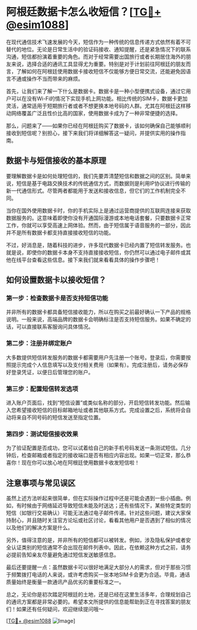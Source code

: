 # 阿根廷数据卡怎么收短信？[[TG💪+ @esim1088](https://t.me/s/esim1088)]

在现代通信技术飞速发展的今天，短信作为一种传统的信息传递方式依然有着不可替代的地位。无论是日常生活中的验证码接收、通知提醒，还是紧急情况下的联系沟通，短信都扮演着重要的角色。而对于经常需要出国旅行或者长期居住海外的朋友来说，选择合适的通讯工具显得尤为重要。特别是对于计划前往阿根廷的朋友而言，了解如何在阿根廷使用数据卡接收短信不仅能够方便日常交流，还能避免因语言不通或操作不当而带来的麻烦。

首先，让我们来了解一下什么是数据卡。数据卡是一种小型便携式设备，通过它用户可以在没有Wi-Fi的情况下实现手机上网功能。相比传统的SIM卡，数据卡更加灵活，通常适用于短期旅行者或者不想更换本地号码的人群。尤其在阿根廷这样移动网络覆盖广泛且性价比高的国家，使用数据卡成为了一种非常便捷的选择。

那么，问题来了——如果你已经在阿根廷购买了数据卡，该如何确保自己能够顺利接收到短信呢？别担心，接下来我们将详细解答这一疑问，并提供实用的操作指南。

## 数据卡与短信接收的基本原理

要理解数据卡是如何处理短信的，我们先要弄清楚短信和数据之间的区别。简单来说，短信是基于电路交换技术的传统通信方式，而数据则是利用IP协议进行传输的新一代通信形式。尽管两者都能用于发送和接收信息，但它们的工作机制完全不同。

当你在国外使用数据卡时，你的手机实际上是通过运营商提供的互联网连接来获取数据服务的。这意味着即使你没有开通国际漫游或本地电话套餐，只要数据卡正常工作，你就可以享受高速上网体验。然而，由于短信属于语音服务的一部分，因此并不是所有数据卡都支持直接接收短信的功能。

不过，好消息是，随着科技的进步，许多现代数据卡已经内置了短信转发服务。也就是说，即使你的数据卡本身不支持直接接收短信，你仍然可以通过电子邮件或其他在线平台查看这些信息。接下来我们就来看看具体的操作步骤吧！

## 如何设置数据卡以接收短信？

### 第一步：检查数据卡是否支持短信功能

并非所有的数据卡都具备短信接收能力，所以在购买之前最好确认一下产品的规格说明。一般来说，高端品牌的数据卡会明确标注是否支持短信服务。如果不确定的话，可以直接联系客服询问具体情况。

### 第二步：注册并绑定账户

大多数提供短信转发服务的数据卡都需要用户先注册一个账号。登录后，你需要按照提示完成个人信息填写以及支付相关费用（如果有）。完成注册后，请务必保存好登录凭证，以便日后管理您的账户。

### 第三步：配置短信转发选项

进入账户页面后，找到“短信设置”或类似名称的部分，开启短信转发功能。然后输入您希望接收短信的目标邮箱地址或者其他联系方式。完成设置之后，系统将会自动将来自不同号码的短信发送至指定位置。

### 第四步：测试短信接收效果

为了验证配置是否成功，您可以试着给自己的新手机号码发送一条测试短信。几分钟后，检查邮箱或者指定的接收端口是否有相应内容出现。如果一切正常，那么恭喜你！现在你可以放心地在阿根廷使用数据卡收发短信啦！

## 注意事项与常见误区

虽然上述方法听起来很简单，但在实际操作过程中还是可能会遇到一些小插曲。例如，有时候由于网络延迟导致短信未能及时送达；还有些情况下，某些特定类型的短信（如银行交易确认）可能无法通过电子邮件传递。针对这些问题，建议大家保持耐心，并且随时关注官方论坛或社区讨论，看看其他用户是否遇到了相似的情况以及他们的解决方案是什么。

另外，值得注意的是，并非所有的短信都可以被转发。例如，涉及隐私保护或者安全认证类别的短信通常不会出现在邮件列表中。因此，在依赖这种方式之前，请务必提前告知亲友尽量避免通过短信发送敏感信息。

最后还要提醒一点：虽然数据卡可以很好地满足大部分人的需求，但对于那些习惯于频繁拨打电话的人来说，或许考虑购买一张本地SIM卡会更为合适。毕竟，通话质量始终是衡量一款通讯产品优劣的重要标准之一。

总之，无论你是初次踏足阿根廷的土地，还是已经在这里生活多年，合理规划自己的通讯方案都是非常必要的。希望本文所提供的信息能帮助到正在寻找答案的朋友们！如果还有任何疑问，欢迎继续提问哦～

[[TG💪+ @esim1088](https://t.me/s/esim1088) ![Image](https://i.postimg.cc/4NQfJmqS/Snipaste-2025-05-13-00-14-12.png)]